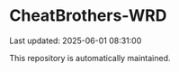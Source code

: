 # CheatBrothers-WRD

Last updated: 2025-06-01 08:31:00

This repository is automatically maintained.
